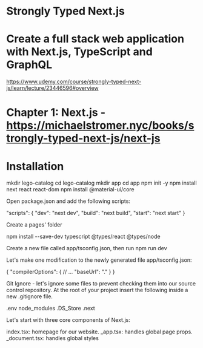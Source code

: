 # Strongly Typed Next.js
# Create a full stack web application with Next.js, TypeScript and GraphQL 
https://www.udemy.com/course/strongly-typed-next-js/learn/lecture/23446596#overview

# Chapter 1: Next.js - https://michaelstromer.nyc/books/strongly-typed-next-js/next-js

# Installation
mkdir lego-catalog
cd lego-catalog
mkdir app
cd app
npm init -y
npm install next react react-dom
npm install @material-ui/core

Open package.json and add the following scripts:

"scripts": {
  "dev": "next dev",
  "build": "next build",
  "start": "next start"
}

Create a pages' folder

npm install --save-dev typescript @types/react @types/node

Create a new file called app/tsconfig.json, then run npm run dev

Let's make one modification to the newly generated file app/tsconfig.json:

{
  "compilerOptions": {
    // ...
    "baseUrl": "."
  }
}

Git Ignore - let's ignore some files to prevent checking them into our source control repository.
At the root of your project insert the following inside a new .gitignore file.

.env
node_modules
.DS_Store
.next

Let's start with three core components of Next.js:

index.tsx: homepage for our website.
_app.tsx: handles global page props.
_document.tsx: handles global styles

